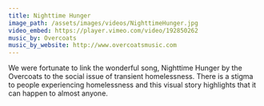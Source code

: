 ```yaml
---
title: Nighttime Hunger
image_path: /assets/images/videos/NighttimeHunger.jpg
video_embed: https://player.vimeo.com/video/192850262
music_by: Overcoats
music_by_website: http://www.overcoatsmusic.com
---
```


We were fortunate to link the wonderful song, Nighttime Hunger by the Overcoats to the social issue of transient homelessness. There is a stigma to people experiencing homelessness and this visual story highlights that it can happen to almost anyone.